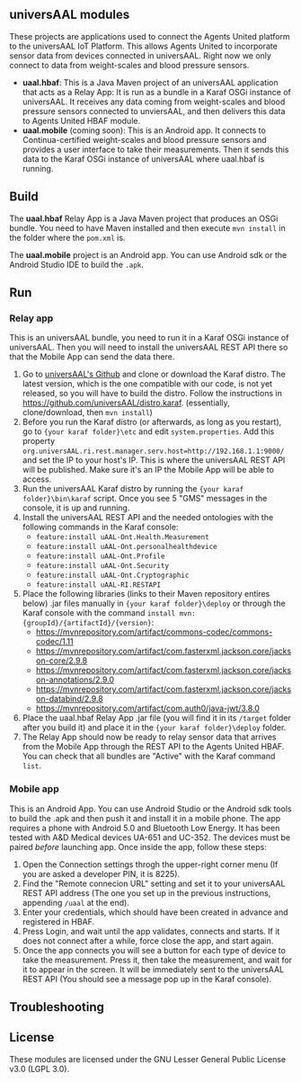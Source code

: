 ## universAAL modules

These projects are applications used to connect the Agents United platform to the universAAL IoT Platform. This allows Agents United to incorporate sensor data from devices connected in universAAL. Right now we only connect to data from weight-scales and blood pressure sensors.

* **uaal.hbaf**: This is a Java Maven project of an universAAL application that acts as a Relay App: It is run as a bundle in a Karaf OSGi instance of universAAL. It receives any data coming from weight-scales and blood pressure sensors connected to unviersAAL, and then delivers this data to Agents United HBAF module.
* **uaal.mobile** (coming soon): This is an Android app. It connects to Continua-certified weight-scales and blood pressure sensors and provides a user interface to take their measurements. Then it sends this data to the Karaf OSGi instance of universAAL where uaal.hbaf is running.

## Build

The **uaal.hbaf** Relay App is a Java Maven project that produces an OSGi bundle. You need to have Maven installed and then execute `mvn install` in the folder where the `pom.xml` is.

The **uaal.mobile** project is an Android app. You can use Android sdk or the Android Studio IDE to build the `.apk`.

## Run

### Relay app
This is an universAAL bundle, you need to run it in a Karaf OSGi instance of universAAL. Then you will need to install the universAAL REST API there so that the Mobile App can send the data there.
1. Go to [universAAL's Github](https://github.com/universAAL) and clone or download the Karaf distro. The latest version, which is the one compatible with our code, is not yet released, so you will have to build the distro. Follow the instructions in https://github.com/universAAL/distro.karaf. (essentially, clone/download, then `mvn install`)
2. Before you run the Karaf distro (or afterwards, as long as you restart), go to `{your karaf folder}\etc` and edit `system.properties`. Add this property `org.universAAL.ri.rest.manager.serv.host=http://192.168.1.1:9000/` and set the IP to your host's IP. This is where the universAAL REST API will be published. Make sure it's an IP the Mobile App will be able to access.
3. Run the universAAL Karaf distro by running the `{your karaf folder}\bin\karaf` script. Once you see 5 "GMS" messages in the console, it is up and running.
4. Install the universAAL REST API and the needed ontologies with the following commands in the Karaf console:
   * `feature:install uAAL-Ont.Health.Measurement`
   * `feature:install uAAL-Ont.personalhealthdevice`
   * `feature:install uAAL-Ont.Profile`
   * `feature:install uAAL-Ont.Security`
   * `feature:install uAAL-Ont.Cryptographic`
   * `feature:install uAAL-RI.RESTAPI`
5. Place the following libraries (links to their Maven repository entires below) .jar files manually in `{your karaf folder}\deploy` or through the Karaf console with the command `install mvn:{groupId}/{artifactId}/{version}`:
   * https://mvnrepository.com/artifact/commons-codec/commons-codec/1.11
   * https://mvnrepository.com/artifact/com.fasterxml.jackson.core/jackson-core/2.9.8
   * https://mvnrepository.com/artifact/com.fasterxml.jackson.core/jackson-annotations/2.9.0
   * https://mvnrepository.com/artifact/com.fasterxml.jackson.core/jackson-databind/2.9.8
   * https://mvnrepository.com/artifact/com.auth0/java-jwt/3.8.0
6. Place the uaal.hbaf Relay App .jar file (you will find it in its `/target` folder after you build it) and place it in the `{your karaf folder}\deploy` folder.
7. The Relay App should now be ready to relay sensor data that arrives from the Mobile App through the REST API to the Agents United HBAF. You can check that all bundles are "Active" with the Karaf command `list`.

### Mobile app
This is an Android App. You can use Android Studio or the Android sdk tools to build the .apk and then push it and install it in a mobile phone. The app requires a phone with Android 5.0 and Bluetooth Low Energy. It has been tested with A&D Medical devices UA-651 and UC-352. The devices must be paired *before* launching app. Once inside the app, follow these steps:
1. Open the Connection settings throgh the upper-right corner menu (If you are asked a developer PIN, it is 8225).
2. Find the "Remote connecion URL" setting and set it to your universAAL REST API address (The one you set up in the previous instructions, appending `/uaal` at the end).
3. Enter your credentials, which should have been created in advance and registered in HBAF.
4. Press Login, and wait until the app validates, connects and starts. If it does not connect after a while, force close the app, and start again.
5. Once the app connects you will see a button for each type of device to take the measurement. Press it, then take the measurement, and wait for it to appear in the screen. It will be immediately sent to the universAAL REST API (You should see a message pop up in the Karaf console).

## Troubleshooting

## License

These modules are licensed under the GNU Lesser General Public License v3.0 (LGPL 3.0).
